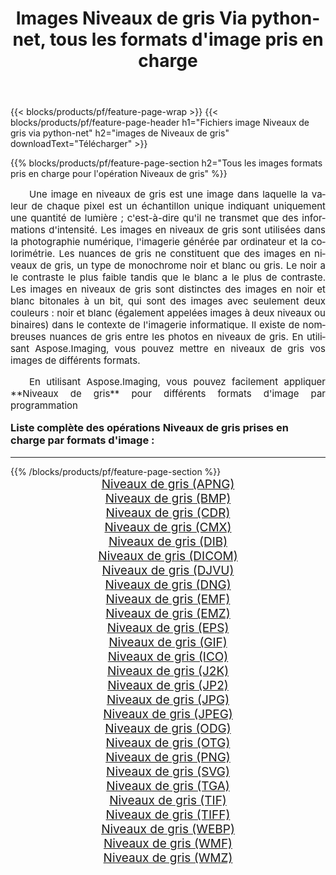 ﻿---
title: Images Niveaux de gris Via python-net, tous les formats d'image pris en charge 
weight: 3920
url: /fr/python-net/grayscale/ 
lang: fr
langdirlevel: 2
locales: zh-hans,ja,it,ru,de,es,fr,nl,id,lt,pl,pt,vi,tr,ko,zh-hant,ar,hi,th,sv,cs,uk,he
description: En utilisant Aspose.Imaging, vous pouvez facilement Niveaux de gris images Via python-net
---

{{< blocks/products/pf/feature-page-wrap >}}
{{< blocks/products/pf/feature-page-header h1="Fichiers image Niveaux de gris via python-net" h2="images de Niveaux de gris" downloadText="Télécharger" >}}


{{% blocks/products/pf/feature-page-section  h2="Tous les images formats pris en charge pour l'opération Niveaux de gris" %}}
<p align="justify" style="text-indent:2em;font-size:15px;">
Une image en niveaux de gris est une image dans laquelle la valeur de chaque pixel est un échantillon unique indiquant uniquement une quantité de lumière ; c'est-à-dire qu'il ne transmet que des informations d'intensité. Les images en niveaux de gris sont utilisées dans la photographie numérique, l'imagerie générée par ordinateur et la colorimétrie. Les nuances de gris ne constituent que des images en niveaux de gris, un type de monochrome noir et blanc ou gris. Le noir a le contraste le plus faible tandis que le blanc a le plus de contraste. Les images en niveaux de gris sont distinctes des images en noir et blanc bitonales à un bit, qui sont des images avec seulement deux couleurs : noir et blanc (également appelées images à deux niveaux ou binaires) dans le contexte de l'imagerie informatique. Il existe de nombreuses nuances de gris entre les photos en niveaux de gris. En utilisant Aspose.Imaging, vous pouvez mettre en niveaux de gris vos images de différents formats.
</p>
<p align="justify" style="text-indent:2em;font-size:15px;">
En utilisant Aspose.Imaging, vous pouvez facilement appliquer **Niveaux de gris** pour différents formats d'image par programmation
</p>
<h3 style="margin-top:16px;">
Liste complète des opérations Niveaux de gris prises en charge par formats d'image :
</h3>
<hr/>
{{% /blocks/products/pf/feature-page-section %}}
<div class="container-fluid productfamilypage bg-gray">
    <div class="convertypes bg-gray agp-content section">
        <div class="container">
		<div class="row other-converters" style="gap: 10px;font-size: 19px;text-align:center;">
		    <div class='col-md-3 other-converter remove-lp remove-rp'><a href="/imaging/fr/python-net/grayscale/apng/" style="padding:15px;">Niveaux de gris (APNG)</a></div><div class='col-md-3 other-converter remove-lp remove-rp'><a href="/imaging/fr/python-net/grayscale/bmp/" style="padding:15px;">Niveaux de gris (BMP)</a></div><div class='col-md-3 other-converter remove-lp remove-rp'><a href="/imaging/fr/python-net/grayscale/cdr/" style="padding:15px;">Niveaux de gris (CDR)</a></div><div class='col-md-3 other-converter remove-lp remove-rp'><a href="/imaging/fr/python-net/grayscale/cmx/" style="padding:15px;">Niveaux de gris (CMX)</a></div><div class='col-md-3 other-converter remove-lp remove-rp'><a href="/imaging/fr/python-net/grayscale/dib/" style="padding:15px;">Niveaux de gris (DIB)</a></div><div class='col-md-3 other-converter remove-lp remove-rp'><a href="/imaging/fr/python-net/grayscale/dicom/" style="padding:15px;">Niveaux de gris (DICOM)</a></div><div class='col-md-3 other-converter remove-lp remove-rp'><a href="/imaging/fr/python-net/grayscale/djvu/" style="padding:15px;">Niveaux de gris (DJVU)</a></div><div class='col-md-3 other-converter remove-lp remove-rp'><a href="/imaging/fr/python-net/grayscale/dng/" style="padding:15px;">Niveaux de gris (DNG)</a></div><div class='col-md-3 other-converter remove-lp remove-rp'><a href="/imaging/fr/python-net/grayscale/emf/" style="padding:15px;">Niveaux de gris (EMF)</a></div><div class='col-md-3 other-converter remove-lp remove-rp'><a href="/imaging/fr/python-net/grayscale/emz/" style="padding:15px;">Niveaux de gris (EMZ)</a></div><div class='col-md-3 other-converter remove-lp remove-rp'><a href="/imaging/fr/python-net/grayscale/eps/" style="padding:15px;">Niveaux de gris (EPS)</a></div><div class='col-md-3 other-converter remove-lp remove-rp'><a href="/imaging/fr/python-net/grayscale/gif/" style="padding:15px;">Niveaux de gris (GIF)</a></div><div class='col-md-3 other-converter remove-lp remove-rp'><a href="/imaging/fr/python-net/grayscale/ico/" style="padding:15px;">Niveaux de gris (ICO)</a></div><div class='col-md-3 other-converter remove-lp remove-rp'><a href="/imaging/fr/python-net/grayscale/j2k/" style="padding:15px;">Niveaux de gris (J2K)</a></div><div class='col-md-3 other-converter remove-lp remove-rp'><a href="/imaging/fr/python-net/grayscale/jp2/" style="padding:15px;">Niveaux de gris (JP2)</a></div><div class='col-md-3 other-converter remove-lp remove-rp'><a href="/imaging/fr/python-net/grayscale/jpg/" style="padding:15px;">Niveaux de gris (JPG)</a></div><div class='col-md-3 other-converter remove-lp remove-rp'><a href="/imaging/fr/python-net/grayscale/jpeg/" style="padding:15px;">Niveaux de gris (JPEG)</a></div><div class='col-md-3 other-converter remove-lp remove-rp'><a href="/imaging/fr/python-net/grayscale/odg/" style="padding:15px;">Niveaux de gris (ODG)</a></div><div class='col-md-3 other-converter remove-lp remove-rp'><a href="/imaging/fr/python-net/grayscale/otg/" style="padding:15px;">Niveaux de gris (OTG)</a></div><div class='col-md-3 other-converter remove-lp remove-rp'><a href="/imaging/fr/python-net/grayscale/png/" style="padding:15px;">Niveaux de gris (PNG)</a></div><div class='col-md-3 other-converter remove-lp remove-rp'><a href="/imaging/fr/python-net/grayscale/svg/" style="padding:15px;">Niveaux de gris (SVG)</a></div><div class='col-md-3 other-converter remove-lp remove-rp'><a href="/imaging/fr/python-net/grayscale/tga/" style="padding:15px;">Niveaux de gris (TGA)</a></div><div class='col-md-3 other-converter remove-lp remove-rp'><a href="/imaging/fr/python-net/grayscale/tif/" style="padding:15px;">Niveaux de gris (TIF)</a></div><div class='col-md-3 other-converter remove-lp remove-rp'><a href="/imaging/fr/python-net/grayscale/tiff/" style="padding:15px;">Niveaux de gris (TIFF)</a></div><div class='col-md-3 other-converter remove-lp remove-rp'><a href="/imaging/fr/python-net/grayscale/webp/" style="padding:15px;">Niveaux de gris (WEBP)</a></div><div class='col-md-3 other-converter remove-lp remove-rp'><a href="/imaging/fr/python-net/grayscale/wmf/" style="padding:15px;">Niveaux de gris (WMF)</a></div><div class='col-md-3 other-converter remove-lp remove-rp'><a href="/imaging/fr/python-net/grayscale/wmz/" style="padding:15px;">Niveaux de gris (WMZ)</a></div>
                </div>
        </div>
    </div>
</div>
<br/>
